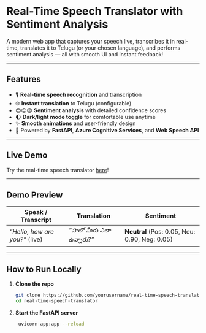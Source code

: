 # Real-Time Speech Translator with Sentiment Analysis

A modern web app that captures your speech live, transcribes it in real-time, translates it to Telugu (or your chosen language), and performs sentiment analysis — all with smooth UI and instant feedback!

---

## Features

- 🎙️ **Real-time speech recognition** and transcription  
- 🌐 **Instant translation** to Telugu (configurable)  
- 😊😐😠 **Sentiment analysis** with detailed confidence scores  
- 🌓 **Dark/light mode toggle** for comfortable use anytime  
- ✨ **Smooth animations** and user-friendly design  
- 🚀 Powered by **FastAPI**, **Azure Cognitive Services**, and **Web Speech API**

---
## Live Demo

Try the real-time speech translator [here](https://your-live-demo-url.com)!

---
## Demo Preview

| Speak / Transcript                     | Translation                       | Sentiment                                   |
|--------------------------------------|---------------------------------|---------------------------------------------|
| _“Hello, how are you?”_ (live)       | _“హలో మీరు ఎలా ఉన్నారు?”_         | **Neutral** (Pos: 0.05, Neu: 0.90, Neg: 0.05) |

---

## How to Run Locally

1. **Clone the repo**  
   ```bash
   git clone https://github.com/yourusername/real-time-speech-translator.git
   cd real-time-speech-translator
2. **Start the FastAPI server**
   ```bash
    uvicorn app:app --reload
